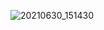 ![20210630_151430](https://github.com/user-attachments/assets/3d5bbe52-71da-4d78-9b2a-487712b66086)
